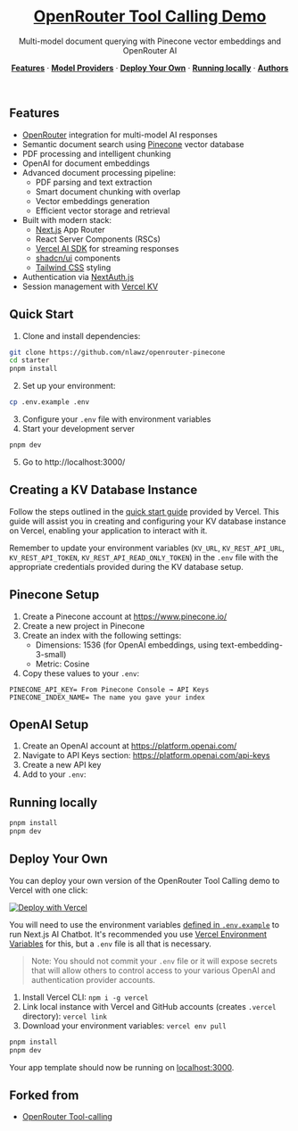 <a href="https://openrouter.ai/">
  <h1 align="center">OpenRouter Tool Calling Demo</h1>
</a>

<p align="center">
  Multi-model document querying with Pinecone vector embeddings and OpenRouter AI
</p>

<p align="center">
  <a href="#features"><strong>Features</strong></a> ·
  <a href="#model-providers"><strong>Model Providers</strong></a> ·
  <a href="#deploy-your-own"><strong>Deploy Your Own</strong></a> ·
  <a href="#running-locally"><strong>Running locally</strong></a> ·
  <a href="#authors"><strong>Authors</strong></a>
</p>
<br/>

## Features

- [OpenRouter](https://openrouter.ai) integration for multi-model AI responses
- Semantic document search using [Pinecone](https://pinecone.io) vector database
- PDF processing and intelligent chunking
- OpenAI for document embeddings
- Advanced document processing pipeline:
  - PDF parsing and text extraction
  - Smart document chunking with overlap
  - Vector embeddings generation
  - Efficient vector storage and retrieval
- Built with modern stack:
  - [Next.js](https://nextjs.org) App Router
  - React Server Components (RSCs)
  - [Vercel AI SDK](https://sdk.vercel.ai/docs) for streaming responses
  - [shadcn/ui](https://ui.shadcn.com) components
  - [Tailwind CSS](https://tailwindcss.com) styling
- Authentication via [NextAuth.js](https://github.com/nextauthjs/next-auth)
- Session management with [Vercel KV](https://vercel.com/storage/kv)

## Quick Start

1. Clone and install dependencies:

```bash
git clone https://github.com/nlawz/openrouter-pinecone
cd starter
pnpm install
```

2. Set up your environment:

```bash
cp .env.example .env
```

3. Configure your `.env` file with environment variables
4. Start your development server

```bash
pnpm dev
```
5. Go to http://localhost:3000/ 


## Creating a KV Database Instance

Follow the steps outlined in the [quick start guide](https://vercel.com/docs/storage/vercel-kv/quickstart#create-a-kv-database) provided by Vercel. This guide will assist you in creating and configuring your KV database instance on Vercel, enabling your application to interact with it.

Remember to update your environment variables (`KV_URL`, `KV_REST_API_URL`, `KV_REST_API_TOKEN`, `KV_REST_API_READ_ONLY_TOKEN`) in the `.env` file with the appropriate credentials provided during the KV database setup.

## Pinecone Setup
1. Create a Pinecone account at https://www.pinecone.io/
2. Create a new project in Pinecone
3. Create an index with the following settings:
   - Dimensions: 1536 (for OpenAI embeddings, using text-embedding-3-small)
   - Metric: Cosine
4. Copy these values to your `.env`:
   
  ```
  PINECONE_API_KEY= From Pinecone Console → API Keys
  PINECONE_INDEX_NAME= The name you gave your index
  ```

## OpenAI Setup
1. Create an OpenAI account at https://platform.openai.com/
2. Navigate to API Keys section: https://platform.openai.com/api-keys
3. Create a new API key
4. Add to your `.env`:

## Running locally

```bash
pnpm install
pnpm dev
```

## Deploy Your Own

You can deploy your own version of the OpenRouter Tool Calling demo to Vercel with one click:

[![Deploy with Vercel](https://vercel.com/button)](https://vercel.com/new/clone?demo-title=Next.js+Chat&demo-description=A+full-featured%2C+hackable+Next.js+AI+chatbot+built+by+Vercel+Labs&demo-url=https%3A%2F%2Fchat.vercel.ai%2F&demo-image=%2F%2Fimages.ctfassets.net%2Fe5382hct74si%2F4aVPvWuTmBvzM5cEdRdqeW%2F4234f9baf160f68ffb385a43c3527645%2FCleanShot_2023-06-16_at_17.09.21.png&project-name=Next.js+Chat&repository-name=nextjs-chat&repository-url=https%3A%2F%2Fgithub.com%2Fvercel-labs%2Fai-chatbot&from=templates&skippable-integrations=1&env=OPENROUTER_API_KEY%2CAUTH_SECRET&envDescription=How+to+get+these+env+vars&envLink=https%3A%2F%2Fgithub.com%2Fvercel-labs%2Fai-chatbot%2Fblob%2Fmain%2F.env.example&teamCreateStatus=hidden&stores=[{"type":"kv"}])

You will need to use the environment variables [defined in `.env.example`](.env.example) to run Next.js AI Chatbot. It's recommended you use [Vercel Environment Variables](https://vercel.com/docs/projects/environment-variables) for this, but a `.env` file is all that is necessary.

> Note: You should not commit your `.env` file or it will expose secrets that will allow others to control access to your various OpenAI and authentication provider accounts.

1. Install Vercel CLI: `npm i -g vercel`
2. Link local instance with Vercel and GitHub accounts (creates `.vercel` directory): `vercel link`
3. Download your environment variables: `vercel env pull`

```bash
pnpm install
pnpm dev
```

Your app template should now be running on [localhost:3000](http://localhost:3000/).

## Forked from

- [OpenRouter Tool-calling](https://github.com/OpenRouterTeam/tool-calling)
